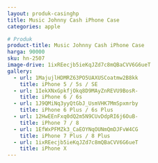 ```yaml
---
layout: produk-casinghp
title: Music Johnny Cash iPhone Case
categories: apple

# Produk
product-title: Music Johnny Cash iPhone Case
harga: 90000
sku: hn-2507
image-drive: 1ixREecjb5ieKqJZd7c8mQBaCVV6G6ueT
gallery:
  - url: 1MajujlHDMRZ63PO5UAXUSCoatmw2B8kk
    title: iPhone 5 / 5s / SE
  - url: 1IekXNxGpkfjOkq8D9MAyZnREVU9BosR-
    title: iPhone 6 / 6s
  - url: 1J9QMiNq3yyQtGbJ_UsmVHK7MmSpxmrby
    title: iPhone 6 Plus / 6s Plus
  - url: 12HwEEnFxq0dQ2m5N9CUvDdpRI6j6OuB-
    title: iPhone 7 / 8
  - url: 1EfWxPFMZk3_CaEOYNqOUNmQmDJFvW4CG
    title: iPhone 7 Plus / 8 Plus
  - url: 1ixREecjb5ieKqJZd7c8mQBaCVV6G6ueT
    title: iPhone X
---
```

